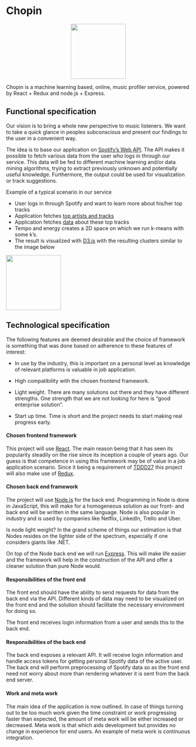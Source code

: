 # Chopin

<p align="center" ><img src="https://upload.wikimedia.org/wikipedia/commons/thumb/f/f5/Eug%C3%A8ne_Ferdinand_Victor_Delacroix_043.jpg/1200px-Eug%C3%A8ne_Ferdinand_Victor_Delacroix_043.jpg" width="150"></p>



Chopin is a machine learning based, online, music profiler service, powered by React + Redux and node.js + Express.

## Functional specification

Our vision is to bring a whole new perspective to music listeners. We want to take a quick glance in peoples subconscious and present our findings to the user in a convenient way.

The idea is to base our application on [Spotify’s Web API](https://developer.spotify.com/web-api/). The API makes it possible to fetch various data from the user who logs in through our service. This data will be fed to different machine learning and/or data mining algorithms, trying to extract previously unknown and potentially useful knowledge. Furthermore, the output could be used for visualization or track suggestions.

Example of a typical scenario in our service

- User logs in through Spotify and want to learn more about his/her top tracks
- Application fetches [top artists and tracks](https://developer.spotify.com/web-api/get-users-top-artists-and-tracks/)
- Application fetches [data](https://developer.spotify.com/web-api/get-audio-features/) about these top tracks
- Tempo and energy creates a 2D space on which we run k-means with some k’s.
- The result is visualized with [D3.js](https://d3js.org/) with the resulting clusters similar to the image below

<img src="https://study.com/cimages/multimages/16/protein-interaction.jpg" width="150">

## Technological specification

The following features are deemed desirable and the choice of framework is something that was done based on adherence to these features of interest:

* In use by the industry, this is important on a personal level as knowledge of relevant platforms is valuable in job application.

* High compatibility with the chosen frontend framework.

* Light weight. There are many solutions out there and they have different strengths. One strength that we are not looking for here is “good enterprise solution”.

* Start up time. Time is short and the project needs to start making real progress early.

#### Chosen frontend framework

This project will use [React](https://reactjs.org/). The main reason being that it has seen its popularity steadily on the rise since its inception a couple of years ago. Our guess is that competence in using this framework may be of value in a job application scenario. Since it being a requirement of [TDDD27](http://www.ida.liu.se/~TDDD27/) this project will also make use of [Redux](https://redux.js.org/).


#### Chosen back end framework

The project will use [Node.js](https://nodejs.org/en/) for the back end. Programming in Node is done in JavaScript, this will make for a homogeneous solution as our front-  and back end will be written in the same language. Node is also popular in industry and is used by companies like Netflix, LinkedIn, Trello and Uber. 

Is node light weight? In the grand scheme of things our estimation is that Nodes resides on the lighter side of the spectrum, especially if one considers giants like .NET.

On top of the Node back end we will run [Express](https://expressjs.com/). This will make life easier and the framework will help in the construction of the API and offer a cleaner solution than pure Node would.

#### Responsibilities of the front end

The front end should have the ability to send requests for data from the back end via the API. Different kinds of data may need to be visualized on the front end and the solution should facilitate the necessary environment for doing so. 

The front end receives login information from a user and sends this to the back end.

#### Responsibilities of the back end

The back end exposes a relevant API. It will receive login information and handle access tokens for getting personal Spotify data of the active user. The back end will perform preprocessing of Spotify data so as the front end need not worry about more than rendering whatever it is sent from the back end server.

#### Work and meta work

The main idea of the application is now outlined. In case of things turning out to be too much work given the time constraint or work progressing faster than expected, the amount of meta work will be either increased or decreased. Meta work is that which aids development but provides no change in experience for end users. An example of meta work is continuous integration. 